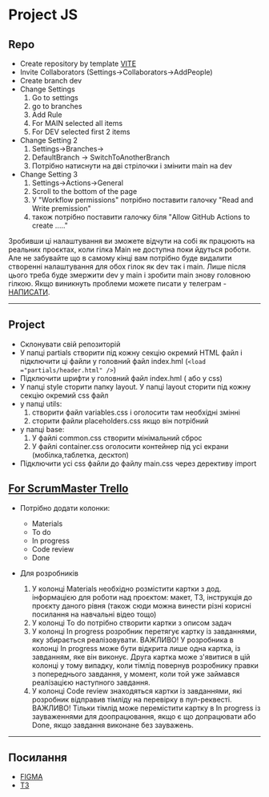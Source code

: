 # Project JS

## Repo

- Create repository by template
  [VITE](https://github.com/goitacademy/vanilla-app-template)
- Invite Collaborators (Settings->Collaborators->AddPeople)
- Create branch dev
- Change Settings
  1. Go to settings
  1. go to branches
  1. Add Rule
  1. For MAIN selected all items
  1. For DEV selected first 2 items
- Change Setting 2
  1. Settings->Branches->
  1. DefaultBranch -> SwitchToAnotherBranch
  1. Потрібно натиснути на дві стрілочки і змінити main на dev
- Change Setting 3
  1. Settings->Actions->General
  1. Scroll to the bottom of the page
  1. У "Workflow permissions" потрібно поставити галочку "Read and Write
     premission"
  1. також потрібно поставити галочку біля "Allow GitHub Actions to create
     ....."

Зробивши ці налаштування ви зможете відчути на собі як працюють на реальних
проєктах, коли гілка Main не доступна поки йдуться роботи. Але не забувайте що в
самому кінці вам потрібно буде видалити створенні налаштування для обох гілок як
dev так і main. Лише після цього треба буде змержити dev у main і зробити main
знову головною гілкою. Якщо виникнуть проблеми можете писати у телеграм -
[НАПИСАТИ](https://t.me/pikimel).

---

## Project

- Склонувати свій репозиторій
- У папці partials створити під кожну секцію окремий HTML файл і підключити ці
  файли у головний файл index.hml (`<load ="partials/header.html" />`)
- Підключити шрифти у головний файл index.hml ( або у css)
- У папці style сторити папку layout. У папці layout сторити під кожну секцію
  окремий css файл
- у папці utils:
  1. створити файл variables.css і оголосити там необхідні змінні
  1. сторити файли placeholders.css якщо він потрібний
- у папці base:
  1. У файлі common.css створити мінімальний сброс
  1. У файлі container.css оголосити контейнер під усі екрани (мобілка,таблетка,
     десктоп)
- Підключити усі css файли до файлу main.css через дерективу import

## [For ScrumMaster Trello](https://docs.google.com/document/d/1PvwscZhKhXM_ow0_RMJEWJ2xgtsEb65lLeGG3mEzFMs/edit)

- Потрібно додати колонки:

  - Materials
  - To do
  - In progress
  - Code review
  - Done

- Для розробників

  1. У колонці Materials необхідно розмістити картки з дод. інформацією для
     роботи над проєктом: макет, ТЗ, інструкція до проєкту даного рівня (також
     сюди можна винести різні корисні посилання на навчальні відео тощо)
  1. У колонці To do потрібно створити картки з описом задач
  1. У колонці In progress розробник перетягує картку із завданнями, яку
     збирається реалізовувати. ВАЖЛИВО! У розробника в колонці In progress може
     бути відкрита лише одна картка, із завданням, яке він виконує. Друга картка
     може з'явитися в цій колонці у тому випадку, коли тімлід повернув
     розробнику правки з попереднього завдання, у момент, коли той уже займався
     реалізацією наступного завдання.
  1. У колонці Code review знаходяться картки із завданнями, які розробник
     відправив тімліду на перевірку в пул-реквесті. ВАЖЛИВО! Тільки тімлід може
     перемістити картку в In progress із зауваженнями для доопрацювання, якщо є
     що допрацювати або Done, якщо завдання виконане без зауважень.

---

## Посилання

- [FIGMA]()
- [TЗ]()
